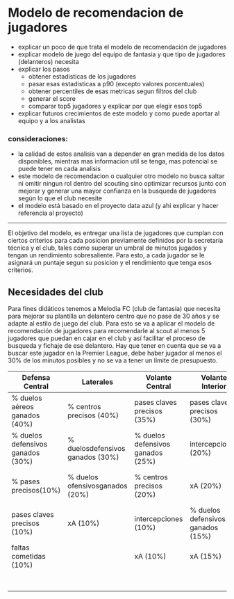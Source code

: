 # Modelo de recomendacion de jugadores

-   explicar un poco de que trata el modelo de recomendación de jugadores
-   explicar modelo de juego del equipo de fantasia y que tipo de jugadores (delanteros) necesita
-   explicar los pasos
    -   obtener estadisticas de los jugadores
    -   pasar esas estadisticas a p90 (excepto valores porcentuales)
    -   obtener percentiles de esas metricas segun filtros del club
    -   generar el score
    -   comparar top5 jugadores y explicar por que elegir esos top5
-   explicar futuros crecimientos de este modelo y como puede aportar al equipo y a los analistas

### consideraciones:

-   la calidad de estos analisis van a depender en gran medida de los datos disponibles, mientras mas informacion util se tenga, mas potencial se puede tener en cada analisis
-   este modelo de recomendacion o cualquier otro modelo no busca saltar ni omitir ningun rol dentro del scouting sino optimizar recursos junto con mejorar y generar una mayor confianza en la busqueda de jugadores según lo que el club necesite
-   el modelo está basado en el proyecto data azul (y ahi explicar y hacer referencia al proyecto)

------------------------------------------------------------------------

El objetivo del modelo, es entregar una lista de jugadores que cumplan con ciertos criterios para cada posicion previamente definidos por la secretaría técnica y el club, tales como superar un umbral de minutos jugados y tengan un rendimiento sobresaliente. Para esto, a cada jugador se le asignará un puntaje segun su posicion y el rendimiento que tenga esos criterios.

## Necesidades del club

Para fines didáticos tenemos a Melodia FC (club de fantasía) que necesita para mejorar su plantilla un delantero centro que no pase de 30 años y se adapte al estilo de juego del club. Para esto se va a aplicar el modelo de recomendación de jugadores para recomendarle al scout al menos 5 jugadores que puedan en cajar en el club y así facilitar el proceso de busqueda y fichaje de ese delantero. Hay que tener en cuenta que se va a buscar este jugador en la Premier League, debe haber jugador al menos el 30% de los minutos posibles y no se va a tener un límite de presupuesto.

| **Defensa Central**                | **Laterales**                     | Volante Central                    | **Volante Interior**               | **Extremo**                       | **Delantero Centro**              |
|---------|---------|---------|---------|---------|---------|
| \% duelos aéreos ganados (40%)     | \% centros precisos (40%)         | pases claves precisos (35%)        | pases claves precisos (30%)        | \% duelos ganados (30%)           | diferencia Goles - xG (25%)       |
| \% duelos defensivos ganados (30%) | \% duelosdefensivos ganados (30%) | \% duelos defensivos ganados (25%) | intercepciones (20%)               | \% centros precisos (30%)         | \% tiros al arco (25%)            |
| \% pases precisos(10%)             | \% duelos ofensivosganados (20%)  | \% centros precisos (20%)          | xA (20%)                           | xG (15%)                          | \% duelos aéreos ganados (25%)    |
| pases claves precisos (10%)        | xA (10%)                          | intercepciones (10%)               | \% duelos defensivos ganados (15%) | xA (15%)                          | xA (15%)                          |
| faltas cometidas (10%)             |                                   | xA (10%)                           | xA (15%)                           | \% duelos defensivos ganados (5%) | \% duelos defensivos ganados (5%) |
|                                    |                                   |                                    |                                    | intercepciones (5%)               | intercepciones (5%)               |
